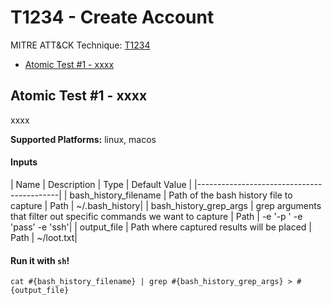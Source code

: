 # T1234 - Create Account
MITRE ATT&CK Technique: [T1234](https://attack.mitre.org/wiki/Technique/T1234)


- [Atomic Test #1 - xxxx](#atomic-test-1---xxxx)


## Atomic Test #1 - xxxx
xxxx

**Supported Platforms:** linux, macos


#### Inputs
| Name | Description | Type | Default Value | 
|-------------------------------------------|
    | bash_history_filename | Path of the bash history file to capture | Path | ~/.bash_history|
    | bash_history_grep_args | grep arguments that filter out specific commands we want to capture | Path | -e '-p ' -e 'pass' -e 'ssh'|
    | output_file | Path where captured results will be placed | Path | ~/loot.txt|

#### Run it with `sh`!
```
cat #{bash_history_filename} | grep #{bash_history_grep_args} > #{output_file}

```
<br/><br/>
